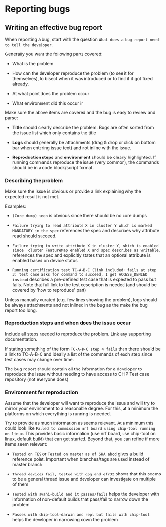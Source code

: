 # Reporting bugs

## Writing an effective bug report

When reporting a bug, start with the question `What does a bug report need
to tell the developer`. 

Generally you want the following parts covered:

- What is the problem

- How can the developer reproduce the problem (to see it for themselves),
  to bisect when it was introduced or to find if it got fixed already.

- At what point does the problem occur

- What environment did this occur in

Make sure the above items are covered and the bug is easy to review and parse:

- **Title** should clearly describe the problem. Bugs are often sorted from 
  the issue list which only contains the title

- **Logs** should generally be attachments (drag & drop or click on bottom bar
  when entering issue text) and not inline with the issue.

- **Reproduction steps** and **environment** should be clearly highlighted.
  If running commands reproduce the issue (very common), the commands should
  be in a code block/script format.


### Describing the problem

Make sure the issue is obvious or provide a link explaining why the expected
result is not met.

Examples:

- `(Core dump) seen` is obvious since there should be no core dumps

- `Failure trying to read attribute X in cluster Y which is marked MANDATORY in
  the spec` references the spec and describes why attribute read should succeed.

- `Failure trying to write attribute X in cluster Y, which is enabled since 
  cluster FeatureMap enabled X and spec describes as writable.` references the
  spec and explicitly states that an optional attribute is enabled based on
  device status

- `Running certification test TC-A-B-C (link included) fails at step 3: test case
   asks for command to succeed, I get ACCESS_DENIED instead` describes a pre-defined
   test case that is expected to pass but fails. Note that full link to the 
   test description is needed (and should be covered by 'how to reproduce' part)

Unless manually curated (e.g. few lines showing the problem), logs should be always
attachments and not inlined in the bug as the make the bug report too long.

### Reproduction steps and when does the issue occur

Include all steps needed to reproduce the problem. Link any supporting
documentation.

If stating something of the form `TC-A-B-C step 4 fails` then there should be
a link to TC-A-B-C and ideally a list of the commands of each step since test
cases may change over time.

The bug report should contain all the information for a developer to reproduce
the issue without needing to have access to CHIP Test case repository (not
everyone does)

### Environment for reproduction

Assume that the developer will want to reproduce the issue and will try to
mirror your environment to a reasonable degree. For this, at a minimum the
platforms on which everything is running is needed.

Try to provide as much information as seems relevant. At a minimum this could
look like `Failed to commission nrf board using chip-tool running on linux`. 
This provides basic information (use nrf board, use chip-tool on linux, default
build) that can get started. Beyond that, you can refine if more items seem
relevant:

- `Tested on TE9` or `Tested on master as of SHA abcd` gives a build reference
  point. Important when branches/tags are used instead of master branch

- `Thread devices fail, tested with qpg and efr32` shows that this seems to be
  a general thread issue and developer can investigate on multiple of them


- `Tested with avahi-build and it passes/fails` helps the developer with
  information of non-default builds that pass/fail to narrow down the problem

- `Passes with chip-tool-darwin and repl but fails with chip-tool` helps the
  developer in narrowing down the problem

